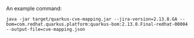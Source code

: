 An example command:
```shell script
java -jar target/quarkus-cve-mapping.jar --jira-version=2.13.8.GA --bom=com.redhat.quarkus.platform:quarkus-bom:2.13.8.Final-redhat-00004 --output-file=cve-mapping.json
```